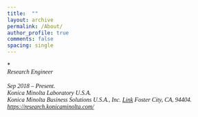 ```yaml
---
title:  ""
layout: archive
permalink: /About/
author_profile: true
comments: false
spacing: single
---
```


**<br/><span style="font-family:Times New Roman; font-size:1 em;"> Research Engineer </span><br/>
<br/><span style="font-family:Times New Roman; font-size:1 em;"> Sep 2018 – Present.  
Konica Minolta Laboratory U.S.A.  
Konica Minolta Business Solutions U.S.A., Inc. [Link](https://research.konicaminolta.com/)
Foster City, CA, 94404.  
https://research.konicaminolta.com/</span><br/>*




